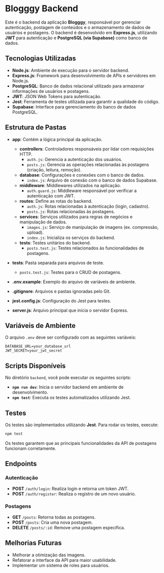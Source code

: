 # Blogggy Backend

Este é o backend da aplicação **Blogggy**, responsável por gerenciar autenticação, postagem de conteúdos e o armazenamento de dados de usuários e postagens. O backend é desenvolvido em **Express.js**, utilizando **JWT** para autenticação e **PostgreSQL (via Supabase)** como banco de dados.

## Tecnologias Utilizadas

- **Node.js**: Ambiente de execução para o servidor backend.
- **Express.js**: Framework para desenvolvimento de APIs e servidores em Node.js.
- **PostgreSQL**: Banco de dados relacional utilizado para armazenar informações de usuários e postagens.
- **JWT**: JSON Web Tokens para autenticação.
- **Jest**: Ferramenta de testes utilizada para garantir a qualidade do código.
- **Supabase**: Interface para gerenciamento do banco de dados PostgreSQL.
  
## Estrutura de Pastas

- **app**: Contém a lógica principal da aplicação.
  - **controllers**: Controladores responsáveis por lidar com requisições HTTP.
    - `auth.js`: Gerencia a autenticação dos usuários.
    - `posts.js`: Gerencia as operações relacionadas às postagens (criação, leitura, remoção).
  - **database**: Configurações e conexões com o banco de dados.
    - `index.js`: Arquivo de conexão com o banco de dados Supabase.
  - **middleware**: Middlewares utilizados na aplicação.
    - `auth.guard.js`: Middleware responsável por verificar a autenticação com JWT.
  - **routes**: Define as rotas do backend.
    - `auth.js`: Rotas relacionadas à autenticação (login, cadastro).
    - `posts.js`: Rotas relacionadas às postagens.
  - **services**: Serviços utilizados para regras de negócios e manipulação de dados.
    - `images.js`: Serviço de manipulação de imagens (ex. compressão, upload).
    - `index.js`: Inicializa os serviços do backend.
  - **tests**: Testes unitários do backend.
    - `posts.test.js`: Testes relacionados às funcionalidades de postagens.
  
- **tests**: Pasta separada para arquivos de teste.
  - `posts.test.js`: Testes para o CRUD de postagens.
  
- **.env.example**: Exemplo do arquivo de variáveis de ambiente.
- **.gitignore**: Arquivos e pastas ignoradas pelo Git.
- **jest.config.js**: Configuração do Jest para testes.
- **server.js**: Arquivo principal que inicia o servidor Express.

## Variáveis de Ambiente

O arquivo `.env` deve ser configurado com as seguintes variáveis:

```env
DATABASE_URL=your_database_url
JWT_SECRET=your_jwt_secret
```

## Scripts Disponíveis

No diretório `backend`, você pode executar os seguintes scripts:

- **`npm run dev`**: Inicia o servidor backend em ambiente de desenvolvimento.
- **`npm test`**: Executa os testes automatizados utilizando Jest.

## Testes

Os testes são implementados utilizando **Jest**. Para rodar os testes, execute:

```bash
npm test
```

Os testes garantem que as principais funcionalidades da API de postagens funcionam corretamente.

## Endpoints

### Autenticação

- **POST** `/auth/login`: Realiza login e retorna um token JWT.
- **POST** `/auth/register`: Realiza o registro de um novo usuário.

### Postagens

- **GET** `/posts`: Retorna todas as postagens.
- **POST** `/posts`: Cria uma nova postagem.
- **DELETE** `/posts/:id`: Remove uma postagem específica.

## Melhorias Futuras

- Melhorar a otimização das imagens.
- Refatorar a interface da API para maior usabilidade.
- Implementar um sistema de roles para usuários.